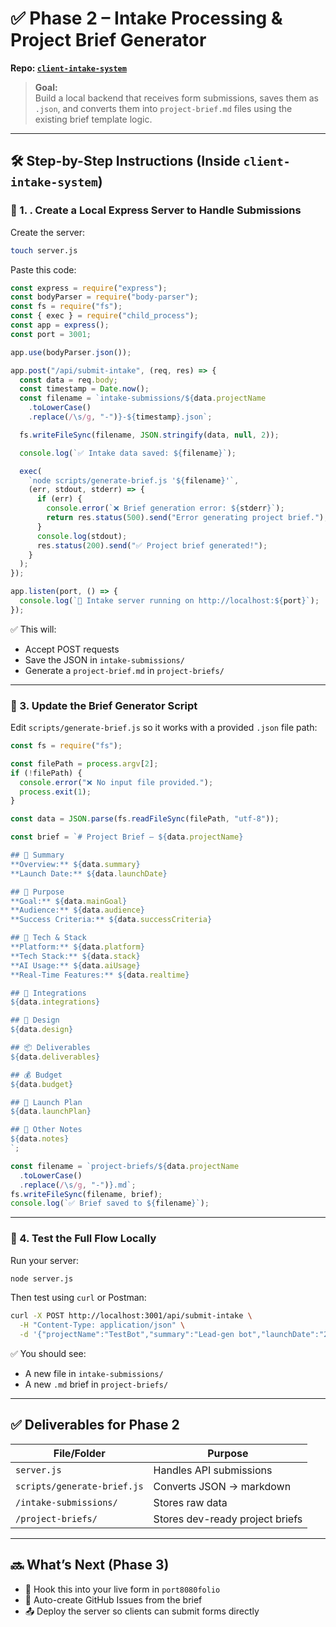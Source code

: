 # ✅ Phase 2 – Intake Processing & Project Brief Generator

**Repo: [`client-intake-system`](https://github.com/0xjcf/client-intake-system)**

> **Goal:**  
> Build a local backend that receives form submissions, saves them as `.json`, and converts them into `project-brief.md` files using the existing brief template logic.

---

## 🛠️ Step-by-Step Instructions (Inside `client-intake-system`)

### 📁 1. . Create a Local Express Server to Handle Submissions

Create the server:

```bash
touch server.js
```

Paste this code:

```js
const express = require("express");
const bodyParser = require("body-parser");
const fs = require("fs");
const { exec } = require("child_process");
const app = express();
const port = 3001;

app.use(bodyParser.json());

app.post("/api/submit-intake", (req, res) => {
  const data = req.body;
  const timestamp = Date.now();
  const filename = `intake-submissions/${data.projectName
    .toLowerCase()
    .replace(/\s/g, "-")}-${timestamp}.json`;

  fs.writeFileSync(filename, JSON.stringify(data, null, 2));

  console.log(`✅ Intake data saved: ${filename}`);

  exec(
    `node scripts/generate-brief.js '${filename}'`,
    (err, stdout, stderr) => {
      if (err) {
        console.error(`❌ Brief generation error: ${stderr}`);
        return res.status(500).send("Error generating project brief.");
      }
      console.log(stdout);
      res.status(200).send("✅ Project brief generated!");
    }
  );
});

app.listen(port, () => {
  console.log(`🚀 Intake server running on http://localhost:${port}`);
});
```

✅ This will:

- Accept POST requests
- Save the JSON in `intake-submissions/`
- Generate a `project-brief.md` in `project-briefs/`

---

### 🧾 3. Update the Brief Generator Script

Edit `scripts/generate-brief.js` so it works with a provided `.json` file path:

```js
const fs = require("fs");

const filePath = process.argv[2];
if (!filePath) {
  console.error("❌ No input file provided.");
  process.exit(1);
}

const data = JSON.parse(fs.readFileSync(filePath, "utf-8"));

const brief = `# Project Brief – ${data.projectName}

## 🧾 Summary
**Overview:** ${data.summary}
**Launch Date:** ${data.launchDate}

## 🧠 Purpose
**Goal:** ${data.mainGoal}
**Audience:** ${data.audience}
**Success Criteria:** ${data.successCriteria}

## 🔌 Tech & Stack
**Platform:** ${data.platform}
**Tech Stack:** ${data.stack}
**AI Usage:** ${data.aiUsage}
**Real-Time Features:** ${data.realtime}

## 🔗 Integrations
${data.integrations}

## 🎨 Design
${data.design}

## 📦 Deliverables
${data.deliverables}

## 💰 Budget
${data.budget}

## 🚀 Launch Plan
${data.launchPlan}

## 📝 Other Notes
${data.notes}
`;

const filename = `project-briefs/${data.projectName
  .toLowerCase()
  .replace(/\s/g, "-")}.md`;
fs.writeFileSync(filename, brief);
console.log(`✅ Brief saved to ${filename}`);
```

---

### 🧪 4. Test the Full Flow Locally

Run your server:

```bash
node server.js
```

Then test using `curl` or Postman:

```bash
curl -X POST http://localhost:3001/api/submit-intake \
  -H "Content-Type: application/json" \
  -d '{"projectName":"TestBot","summary":"Lead-gen bot","launchDate":"2025-06-01"}'
```

✅ You should see:

- A new file in `intake-submissions/`
- A new `.md` brief in `project-briefs/`

---

## ✅ Deliverables for Phase 2

| File/Folder                 | Purpose                         |
| --------------------------- | ------------------------------- |
| `server.js`                 | Handles API submissions         |
| `scripts/generate-brief.js` | Converts JSON → markdown        |
| `/intake-submissions/`      | Stores raw data                 |
| `/project-briefs/`          | Stores dev-ready project briefs |

---

## 🔜 What’s Next (Phase 3)

- 🔗 Hook this into your live form in `port8080folio`
- 🧠 Auto-create GitHub Issues from the brief
- 📤 Deploy the server so clients can submit forms directly
